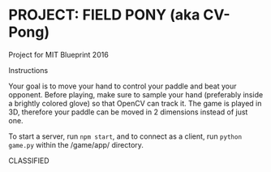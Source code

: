 # PROJECT: FIELD PONY (aka CV-Pong)
Project for MIT Blueprint 2016

Instructions

Your goal is to move your hand to control your paddle and beat your opponent. Before playing, make sure to sample your hand (preferably inside a brightly colored glove) so that OpenCV can track it. The game is played in 3D, therefore your paddle can be moved in 2 dimensions instead of just one.

To start a server, run `npm start`, and to connect as a client, run `python game.py` within the /game/app/ directory. 

CLASSIFIED
